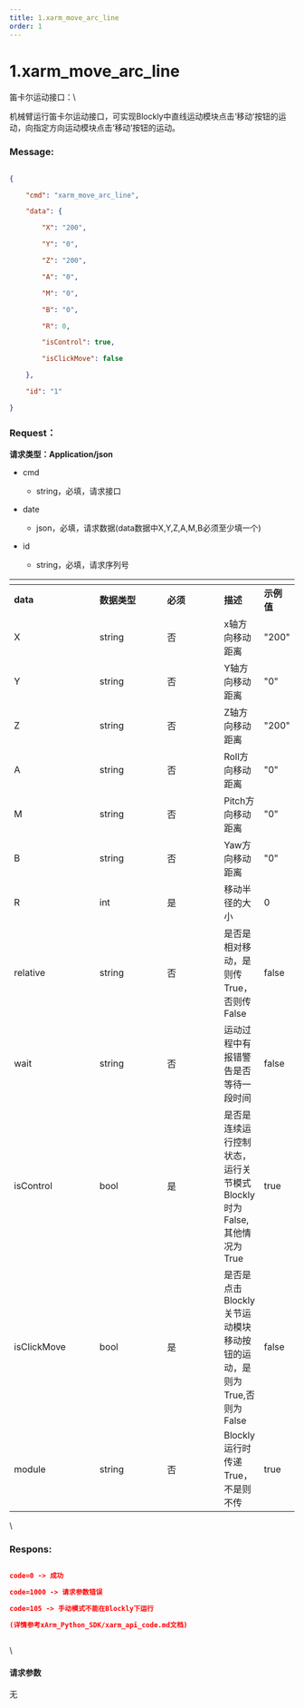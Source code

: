 ```yaml
---
title: 1.xarm_move_arc_line
order: 1
---
```

# 1.xarm\_move\_arc\_line



  



笛卡尔运动接口：\

机械臂运行笛卡尔运动接口，可实现Blockly中直线运动模块点击‘移动’按钮的运动，向指定方向运动模块点击‘移动’按钮的运动。



### Message:  



```json

{

    "cmd": "xarm_move_arc_line",

    "data": {

        "X": "200",

        "Y": "0",

        "Z": "200",

        "A": "0",

        "M": "0",

        "B": "0",

        "R": 0,

        "isControl": true,

        "isClickMove": false

    },

    "id": "1"

}

```



### Request：  



**请求类型：Application/json**



* cmd

  * string，必填，请求接口

* date

  * json，必填，请求数据(data数据中X,Y,Z,A,M,B必须至少填一个)

* id

  * string，必填，请求序列号



<table data-header-hidden><thead><tr><th width="153"></th><th width="128"></th><th width="112"></th><th></th><th></th></tr></thead><tbody><tr><td><strong>data</strong></td><td><strong>数据类型</strong></td><td><strong>必须</strong></td><td><strong>描述</strong></td><td><strong>示例值</strong></td></tr><tr><td>X</td><td>string</td><td>否</td><td>x轴方向移动距离</td><td>"200"</td></tr><tr><td>Y</td><td>string</td><td>否</td><td>Y轴方向移动距离</td><td>"0"</td></tr><tr><td>Z</td><td>string</td><td>否</td><td>Z轴方向移动距离</td><td>"200"</td></tr><tr><td>A</td><td>string</td><td>否</td><td>Roll方向移动距离</td><td>"0"</td></tr><tr><td>M</td><td>string</td><td>否</td><td>Pitch方向移动距离</td><td>"0"</td></tr><tr><td>B</td><td>string</td><td>否</td><td>Yaw方向移动距离</td><td>"0"</td></tr><tr><td>R</td><td>int</td><td>是</td><td>移动半径的大小</td><td>0</td></tr><tr><td>relative</td><td>string</td><td>否</td><td>是否是相对移动，是则传True，否则传False</td><td>false</td></tr><tr><td>wait</td><td>string</td><td>否</td><td>运动过程中有报错警告是否等待一段时间</td><td>false</td></tr><tr><td>isControl</td><td>bool</td><td>是</td><td>是否是连续运行控制状态，运行关节模式Blockly时为False,其他情况为True</td><td>true</td></tr><tr><td>isClickMove</td><td>bool</td><td>是</td><td>是否是点击Blockly关节运动模块移动按钮的运动，是则为True,否则为False</td><td>false</td></tr><tr><td>module</td><td>string</td><td>否</td><td>Blockly运行时传递True，不是则不传</td><td>true</td></tr></tbody></table>



\





### Respons:  



```json

code=0 -> 成功

code=1000 -> 请求参数错误

code=105 -> 手动模式不能在Blockly下运行

(详情参考xArm_Python_SDK/xarm_api_code.md文档)



```



\





#### 请求参数



无
